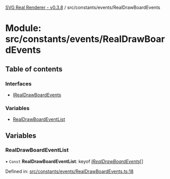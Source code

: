 [SVG Real Renderer - v0.3.8](../docs.md) / src/constants/events/RealDrawBoardEvents

# Module: src/constants/events/RealDrawBoardEvents

## Table of contents

### Interfaces

- [IRealDrawBoardEvents](../interfaces/src_constants_events_realdrawboardevents.irealdrawboardevents.md)

### Variables

- [RealDrawBoardEventList](src_constants_events_realdrawboardevents.md#realdrawboardeventlist)

## Variables

### RealDrawBoardEventList

• `Const` **RealDrawBoardEventList**: keyof [*IRealDrawBoardEvents*](../interfaces/src_constants_events_realdrawboardevents.irealdrawboardevents.md)[]

Defined in: [src/constants/events/RealDrawBoardEvents.ts:18](https://github.com/HarshKhandeparkar/svg-real-renderer/blob/8557d6a/src/constants/events/RealDrawBoardEvents.ts#L18)
